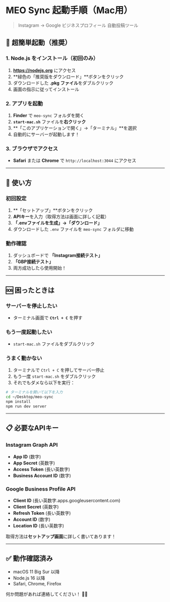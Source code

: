 # MEO Sync 起動手順（Mac用）
> Instagram → Google ビジネスプロフィール 自動投稿ツール

## 🎯 超簡単起動（推奨）

### 1. Node.js をインストール（初回のみ）
1. **https://nodejs.org** にアクセス
2. **緑色の「推奨版をダウンロード」**ボタンをクリック
3. ダウンロードした **.pkg ファイル**をダブルクリック
4. 画面の指示に従ってインストール

### 2. アプリを起動
1. **Finder** で `meo-sync` フォルダを開く
2. **`start-mac.sh`** ファイルを**右クリック**
3. **「このアプリケーションで開く」→「ターミナル」**を選択
4. 自動的にサーバーが起動します！

### 3. ブラウザでアクセス
- **Safari** または **Chrome** で `http://localhost:3044` にアクセス

---

## 📱 使い方

### 初回設定
1. **「セットアップ」**ボタンをクリック
2. **APIキー**を入力（取得方法は画面に詳しく記載）
3. **「.envファイルを生成」→「ダウンロード」**
4. ダウンロードした `.env` ファイルを `meo-sync` フォルダに移動

### 動作確認
1. ダッシュボードで **「Instagram接続テスト」**
2. **「GBP接続テスト」**
3. 両方成功したら使用開始！

---

## 🆘 困ったときは

### サーバーを停止したい
- ターミナル画面で **`Ctrl + C`** を押す

### もう一度起動したい
- `start-mac.sh` ファイルをダブルクリック

### うまく動かない
1. ターミナルで `Ctrl + C` を押してサーバー停止
2. もう一度 `start-mac.sh` をダブルクリック
3. それでもダメなら以下を実行：

```bash
# ターミナルを開いて以下を入力
cd ~/Desktop/meo-sync
npm install
npm run dev server
```

---

## 📋 必要なAPIキー

### Instagram Graph API
- **App ID** (数字)
- **App Secret** (英数字)
- **Access Token** (長い英数字)
- **Business Account ID** (数字)

### Google Business Profile API
- **Client ID** (長い英数字.apps.googleusercontent.com)
- **Client Secret** (英数字)
- **Refresh Token** (長い英数字)
- **Account ID** (数字)
- **Location ID** (長い英数字)

取得方法は**セットアップ画面**に詳しく書いてあります！

---

## ✅ 動作確認済み
- macOS 11 Big Sur 以降
- Node.js 16 以降
- Safari, Chrome, Firefox

何か問題があれば連絡してください！ 🙋‍♂️